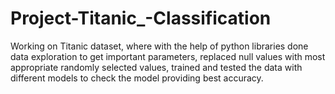 # Project-Titanic_-Classification
Working on Titanic dataset, where with the help of python libraries done data exploration to get important parameters, replaced null values with most appropriate randomly selected values, trained and tested the data with different models to check the model providing best accuracy.
